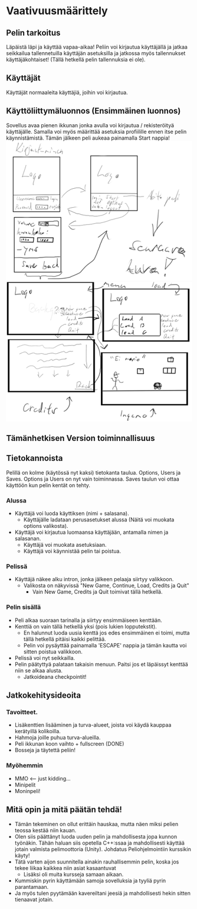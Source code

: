 # Vaativuusmäärittely

## Pelin tarkoitus
Läpäistä läpi ja käyttää vapaa-aikaa! Peliin voi kirjautua käyttäjällä ja jatkaa seikkailua tallennetuilla käyttäjän asetuksilla ja jatkossa myös tallennukset käyttäjäkohtaiset! (Tällä hetkellä pelin tallennuksia ei ole).

## Käyttäjät
Käyttäjät normaaleita käyttäjiä, joihin voi kirjautua.

## Käyttöliittymäluonnos (Ensimmäinen luonnos)
Sovellus avaa pienen ikkunan jonka avulla voi kirjautua / rekisteröityä käyttäjälle.
Samalla voi myös määrittää asetuksia profiilille ennen itse pelin käynnistämistä.
Tämän jälkeen peli aukeaa painamalla Start nappia!
![Login](https://github.com/Mirex97/2D-Scroller-otm-harjoitustyo/blob/master/dokumentointi/kuvat/Login.png.png)
![Ingame](https://github.com/Mirex97/2D-Scroller-otm-harjoitustyo/blob/master/dokumentointi/kuvat/Ingame.png)

## Tämänhetkisen Version toiminnallisuus
## Tietokannoista
Pelillä on kolme (käytössä nyt kaksi) tietokanta taulua.
Options, Users ja Saves.
Options ja Users on nyt vain toiminnassa. Saves taulun voi ottaa käyttöön kun pelin kentät on tehty.

### Alussa
- Käyttäjä voi luoda käyttiksen (nimi + salasana).
  - Käyttäjälle ladataan perusasetukset alussa (Näitä voi muokata options valikosta).
- Käyttäjä voi kirjautua luomaansa käyttäjään, antamalla nimen ja salasanan.
  - Käyttäjä voi muokata asetuksiaan.
  - Käyttäjä voi käynnistää pelin tai poistua.

### Pelissä
- Käyttäjä näkee alku intron, jonka jälkeen pelaaja siirtyy valikkoon.
  - Valikosta on näkyvissä "New Game, Continue, Load, Credits ja Quit"
    - Vain New Game, Credits ja Quit toimivat tällä hetkellä.
    

### Pelin sisällä
- Peli alkaa suoraan tarinalla ja siirtyy ensimmäiseen kenttään.
- Kenttiä on vain tällä hetkellä yksi (pois lukien lopputekstit).
  - En halunnut luoda uusia kenttä jos edes ensimmäinen ei toimi, mutta tällä hetkellä pitäisi kaikki pelittää.
  - Pelin voi pysäyttää painamalla 'ESCAPE' nappia ja tämän kautta voi sitten poistua valikkoon.
- Pelissä voi nyt seikkailla.
- Pelin päätyttyä palataan takaisin menuun. Paitsi jos et läpäissyt kenttää niin se alkaa alusta.
  - Jatkoideana checkpointit!

## Jatkokehitysideoita
### Tavoitteet.
- Lisäkenttien lisääminen ja turva-alueet, joista voi käydä kauppaa kerätyillä kolikoilla.
- Hahmoja joille puhua turva-alueilla.
- Peli ikkunan koon vaihto + fullscreen  (DONE)
- Bosseja ja täytettä peliin!

### Myöhemmin
- MMO <-- just kidding...
- Minipelit
- Moninpeli!

## Mitä opin ja mitä päätän tehdä!
- Tämän tekeminen on ollut erittäin hauskaa, mutta näen miksi pelien teossa kestää niin kauan.
- Olen siis päättänyt luoda uuden pelin ja mahdollisesta jopa kunnon työnäkin. Tähän haluan siis opetella C++:ssaa ja mahdollisesti käyttää jotain valmista pelimoottoria (Unity). Johdatus Peliohjelmointiin kurssikin käyty!
- Tätä varten aijon suunnitella ainakin rauhallisemmin pelin, koska jos tekee liikaa kaikkea niin asiat kasaantuvat
  - Lisäksi oli muita kursseja samaan aikaan.
- Kummiskin pyrin käyttämään samoja sovelluksia ja tyyliä pyrin parantamaan.
- Ja myös tulen pyytämään kavereiltani jeesiä ja mahdollisesti hekin sitten tienaavat jotain.
